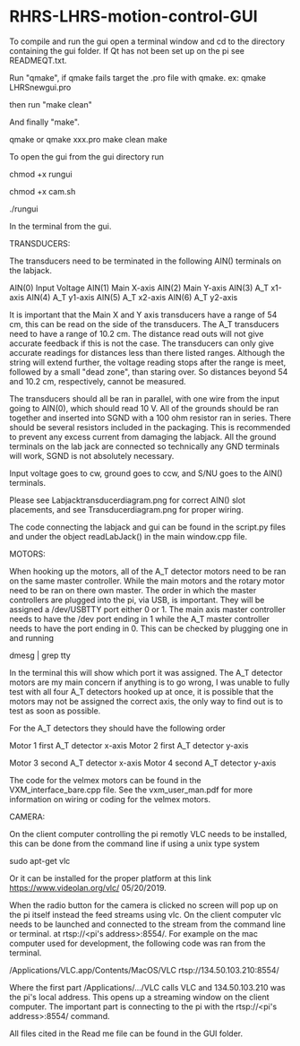 # RHRS-LHRS-motion-control-GUI

To compile and run the gui open a terminal window and cd to the
directory containing the gui folder. If Qt has not been set up on the pi see READMEQT.txt.

Run "qmake", if qmake fails
target the .pro file with qmake. 
ex: qmake LHRSnewgui.pro

then run "make clean"

And finally "make". 



qmake  or qmake xxx.pro
make clean
make



To open the gui from the gui directory run

chmod +x rungui 

chmod +x cam.sh

./rungui

In the terminal from the gui.



TRANSDUCERS:

The transducers need to be terminated in the following AIN() terminals on the labjack. 

AIN(0) Input Voltage
AIN(1) Main X-axis
AIN(2) Main Y-axis
AIN(3) A_T x1-axis 
AIN(4) A_T y1-axis
AIN(5) A_T x2-axis
AIN(6) A_T y2-axis

It is important that the Main X and Y axis transducers have a range of 54 cm, this can be read on the side of the transducers. The A_T transducers need to have a range of 10.2 cm. The distance read outs will not give accurate feedback if this is not the case. The transducers can only give accurate readings for distances less than there listed ranges. Although the string will extend further, the voltage reading stops after the range is meet, followed by a small "dead zone", than staring over. So distances beyond 54 and 10.2 cm, respectively, cannot be measured.

The transducers should all be ran in parallel, with one wire from the input going to AIN(0), which should read 10 V. All of the grounds should be ran together and inserted into SGND with a 100 ohm resistor ran in series. There should be several resistors included in the packaging. This is recommended to prevent any excess current from damaging the labjack. All the ground terminals on the lab jack are connected so technically any GND terminals will work, SGND is not absolutely necessary. 

Input voltage goes to cw, ground goes to ccw, and S/NU goes to the AIN() terminals.

Please see Labjacktransducerdiagram.png for correct AIN() slot placements, and see Transducerdiagram.png for proper wiring. 

The code connecting the labjack and gui can be found in the script.py files and under the object readLabJack() in the main window.cpp file. 


MOTORS:

When hooking up the motors, all of the A_T detector motors need to be ran on the same master controller. While the main motors and the rotary motor need to be ran on there own master. The order in which the master controllers are plugged into the pi, via USB, is important. They will be assigned a /dev/USBTTY port either 0 or 1. The main axis master controller needs to have the /dev port ending in 1 while the A_T master controller needs to have the port ending in 0. This can be checked by plugging one in and running
 
dmesg | grep tty

In the terminal this will show which port it was assigned. 
The A_T detector motors are my main concern if anything is to go wrong, I was unable to fully test with all four A_T detectors hooked up at once, it is possible that the motors may not be assigned the correct axis, the only way to find out is to test as soon as possible.

For the A_T detectors they should have the following order

Motor 1  first A_T detector x-axis 
Motor 2  first A_T detector y-axis

Motor 3  second A_T detector x-axis
Motor 4  second A_T detector y-axis

The code for the velmex motors can be found in the VXM_interface_bare.cpp file.
See the vxm_user_man.pdf for more information on wiring or coding for the velmex motors.

CAMERA:

On the client computer controlling the pi remotly VLC needs to be installed, this can be done from the command line if using a unix type system 

sudo apt-get vlc

Or it can be installed for the proper platform at this link https://www.videolan.org/vlc/ 05/20/2019.

When the radio button for the camera is clicked no screen will pop up on the pi itself instead the feed streams using vlc. On the client computer vlc needs to be launched and connected to the stream from the command line or terminal. at rtsp://<pi's address>:8554/. For example on the mac computer used for development, the following code was ran from the terminal.

/Applications/VLC.app/Contents/MacOS/VLC rtsp://134.50.103.210:8554/

Where the first part /Applications/.../VLC calls VLC and 134.50.103.210 was the pi's local address. This opens up a streaming window on the client computer. The important part is connecting to the pi with the rtsp://<pi's address>:8554/ command.

All files cited in the Read me file can be found in the GUI folder.

